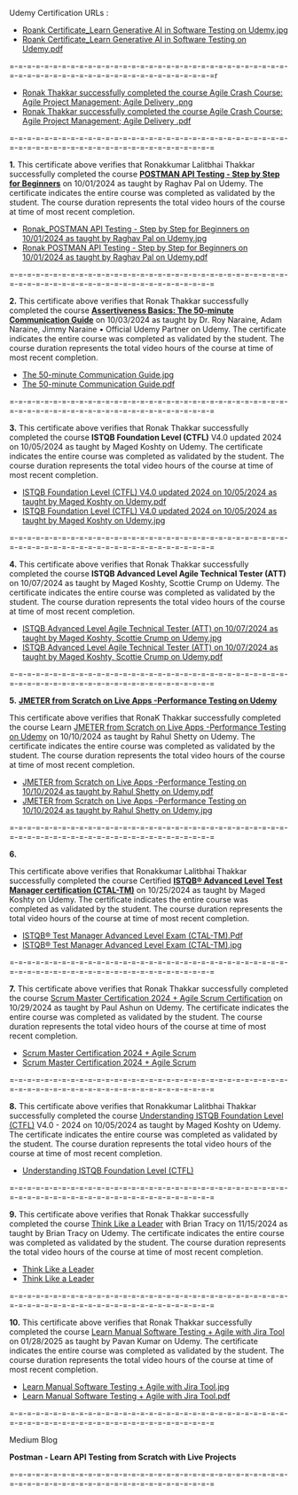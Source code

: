 Udemy Certification URLs :


- [Roank Certificate_Learn Generative AI in Software Testing on Udemy.jpg](https://udemy-certificate.s3.amazonaws.com/image/UC-0ee0677f-56f9-4a53-a722-9813c93da9d5.jpg)
- [Roank Certificate_Learn Generative AI in Software Testing on Udemy.pdf](https://udemy-certificate.s3.amazonaws.com/pdf/UC-0ee0677f-56f9-4a53-a722-9813c93da9d5.pdf)

=-=-=-=-=-=-=-=-=-=-=-=-=-=-=-=-=-=-=-=-=-=-=-=-=-=-=-=-=-=-=-=-=-=-=-=-=-=-=-=-=-=-=-=-=-=-=-=-=-=-=-=-=-=-=-=r



- [Ronak Thakkar successfully completed the course Agile Crash Course: Agile Project Management; Agile Delivery .png](https://udemy-certificate.s3.amazonaws.com/image/UC-dae8239a-085e-45a3-841b-a50a392302ca.jpg) 
- [Ronak Thakkar successfully completed the course Agile Crash Course: Agile Project Management; Agile Delivery .pdf](https://udemy-certificate.s3.amazonaws.com/pdf/UC-dae8239a-085e-45a3-841b-a50a392302ca.pdf)
  

=-=-=-=-=-=-=-=-=-=-=-=-=-=-=-=-=-=-=-=-=-=-=-=-=-=-=-=-=-=-=-=-=-=-=-=-=-=-=-=-=-=-=-=-=-=-=-=-=-=-=-=-=-=-=-=

**1.**
This certificate above verifies that Ronakkumar Lalitbhai Thakkar successfully completed the course [**POSTMAN API Testing - Step by Step for Beginners**](https://tm.udemy.com/certificate/UC-1d184da0-3cdd-4899-98fc-573765ce9d0f/) on 10/01/2024 as taught by Raghav Pal on Udemy. The certificate indicates the entire course was completed as validated by the student. The course duration represents the total video hours of the course at time of most recent completion.


- [Ronak_POSTMAN API Testing - Step by Step for Beginners on 10/01/2024 as taught by Raghav Pal on Udemy.jpg](https://udemy-certificate.s3.amazonaws.com/image/UC-1d184da0-3cdd-4899-98fc-573765ce9d0f.jpg)
- [Ronak POSTMAN API Testing - Step by Step for Beginners on 10/01/2024 as taught by Raghav Pal on Udemy.pdf](https://udemy-certificate.s3.amazonaws.com/pdf/UC-1d184da0-3cdd-4899-98fc-573765ce9d0f.pdf)

=-=-=-=-=-=-=-=-=-=-=-=-=-=-=-=-=-=-=-=-=-=-=-=-=-=-=-=-=-=-=-=-=-=-=-=-=-=-=-=-=-=-=-=-=-=-=-=-=-=-=-=-=-=-=-=


**2.**
This certificate above verifies that Ronak Thakkar successfully completed the course **[Assertiveness Basics: The 50-minute Communication Guide](https://tm.udemy.com/course/assertiveness-basics-the-30-minute-communication-guide/learn/lecture/4745616#overview)** on 10/03/2024 as taught by Dr. Roy Naraine, Adam Naraine, Jimmy Naraine • Official Udemy Partner on Udemy. The certificate indicates the entire course was completed as validated by the student. The course duration represents the total video hours of the course at time of most recent completion.

- [The 50-minute Communication Guide.jpg](https://udemy-certificate.s3.amazonaws.com/image/UC-fdfc542b-a8eb-465c-91fb-d9444e33aa4f.jpg)
- [The 50-minute Communication Guide.pdf](https://udemy-certificate.s3.amazonaws.com/pdf/UC-fdfc542b-a8eb-465c-91fb-d9444e33aa4f.pdf)

=-=-=-=-=-=-=-=-=-=-=-=-=-=-=-=-=-=-=-=-=-=-=-=-=-=-=-=-=-=-=-=-=-=-=-=-=-=-=-=-=-=-=-=-=-=-=-=-=-=-=-=-=-=-=-=


**3.**
This certificate above verifies that Ronak Thakkar successfully completed the course **ISTQB Foundation Level (CTFL)** V4.0 updated 2024 on 10/05/2024 as taught by Maged Koshty on Udemy. The certificate indicates the entire course was completed as validated by the student. The course duration represents the total video hours of the course at time of most recent completion.

- [ISTQB Foundation Level (CTFL) V4.0 updated 2024 on 10/05/2024 as taught by Maged Koshty on Udemy.pdf](https://udemy-certificate.s3.amazonaws.com/pdf/UC-0c9cf432-b956-4156-83fe-ddc3486e33a3.pdf)
- [ISTQB Foundation Level (CTFL) V4.0 updated 2024 on 10/05/2024 as taught by Maged Koshty on Udemy.jpg](https://udemy-certificate.s3.amazonaws.com/image/UC-0c9cf432-b956-4156-83fe-ddc3486e33a3.jpg)

=-=-=-=-=-=-=-=-=-=-=-=-=-=-=-=-=-=-=-=-=-=-=-=-=-=-=-=-=-=-=-=-=-=-=-=-=-=-=-=-=-=-=-=-=-=-=-=-=-=-=-=-=-=-=-=

**4.**
This certificate above verifies that Ronak Thakkar successfully completed the course **ISTQB Advanced Level Agile Technical Tester (ATT)** on 10/07/2024 as taught by Maged Koshty, Scottie Crump on Udemy. The certificate indicates the entire course was completed as validated by the student. The course duration represents the total video hours of the course at time of most recent completion.

- [ISTQB Advanced Level Agile Technical Tester (ATT) on 10/07/2024 as taught by Maged Koshty, Scottie Crump on Udemy.jpg](https://udemy-certificate.s3.amazonaws.com/image/UC-62470d60-a0fe-4f05-abbe-db40211792cc.jpg)
- [ISTQB Advanced Level Agile Technical Tester (ATT) on 10/07/2024 as taught by Maged Koshty, Scottie Crump on Udemy.pdf](https://udemy-certificate.s3.amazonaws.com/pdf/UC-62470d60-a0fe-4f05-abbe-db40211792cc.pdf)

=-=-=-=-=-=-=-=-=-=-=-=-=-=-=-=-=-=-=-=-=-=-=-=-=-=-=-=-=-=-=-=-=-=-=-=-=-=-=-=-=-=-=-=-=-=-=-=-=-=-=-=-=-=-=-=


**5.**
**[JMETER from Scratch on Live Apps -Performance Testing on Udemy](https://tm.udemy.com/certificate/UC-7d13c8bb-24a4-4e9d-bbaf-b81b6fe3cf8d/)**

This certificate above verifies that RonaK Thakkar successfully completed the course Learn [JMETER from Scratch on Live Apps -Performance Testing on Udemy](https://tm.udemy.com/certificate/UC-7d13c8bb-24a4-4e9d-bbaf-b81b6fe3cf8d/) on 10/10/2024 as taught by Rahul Shetty on Udemy. The certificate indicates the entire course was completed as validated by the student. The course duration represents the total video hours of the course at time of most recent completion.

- [JMETER from Scratch on Live Apps -Performance Testing on 10/10/2024 as taught by Rahul Shetty on Udemy.pdf](https://udemy-certificate.s3.amazonaws.com/pdf/UC-7d13c8bb-24a4-4e9d-bbaf-b81b6fe3cf8d.pdf)
- [JMETER from Scratch on Live Apps -Performance Testing on 10/10/2024 as taught by Rahul Shetty on Udemy.jpg](https://udemy-certificate.s3.amazonaws.com/image/UC-7d13c8bb-24a4-4e9d-bbaf-b81b6fe3cf8d.jpg)


=-=-=-=-=-=-=-=-=-=-=-=-=-=-=-=-=-=-=-=-=-=-=-=-=-=-=-=-=-=-=-=-=-=-=-=-=-=-=-=-=-=-=-=-=-=-=-=-=-=-=-=-=-=-=-=


**6.**

This certificate above verifies that Ronakkumar Lalitbhai Thakkar successfully completed the course Certified **[ISTQB® Advanced Level Test Manager certification (CTAL-TM)](https://tm.udemy.com/certificate/UC-660e16f3-27d1-40d9-acf8-8bd9e017c56d/)** on 10/25/2024 as taught by Maged Koshty on Udemy. The certificate indicates the entire course was completed as validated by the student. The course duration represents the total video hours of the course at time of most recent completion.

- [ISTQB® Test Manager Advanced Level Exam (CTAL-TM).Pdf](https://udemy-certificate.s3.amazonaws.com/pdf/UC-660e16f3-27d1-40d9-acf8-8bd9e017c56d.pdf)
- [ISTQB® Test Manager Advanced Level Exam (CTAL-TM).jpg](https://udemy-certificate.s3.amazonaws.com/image/UC-660e16f3-27d1-40d9-acf8-8bd9e017c56d.jpg)

=-=-=-=-=-=-=-=-=-=-=-=-=-=-=-=-=-=-=-=-=-=-=-=-=-=-=-=-=-=-=-=-=-=-=-=-=-=-=-=-=-=-=-=-=-=-=-=-=-=-=-=-=-=-=-=


**7.**
This certificate above verifies that Ronak Thakkar successfully completed the course [Scrum Master Certification 2024 + Agile Scrum Certification](https://udemy.com/course/scrum-certification/) on 10/29/2024 as taught by Paul Ashun on Udemy. The certificate indicates the entire course was completed as validated by the student. The course duration represents the total video hours of the course at time of most recent completion.
 
 - [Scrum Master Certification 2024 + Agile Scrum ](https://udemy-certificate.s3.amazonaws.com/image/UC-df004a1d-e3e2-4414-8563-f142a2ed0ce0.jpg)
 - [Scrum Master Certification 2024 + Agile Scrum ](https://udemy-certificate.s3.amazonaws.com/image/UC-df004a1d-e3e2-4414-8563-f142a2ed0ce0.jpg)


=-=-=-=-=-=-=-=-=-=-=-=-=-=-=-=-=-=-=-=-=-=-=-=-=-=-=-=-=-=-=-=-=-=-=-=-=-=-=-=-=-=-=-=-=-=-=-=-=-=-=-=-=-=-=-=


**8.**
This certificate above verifies that Ronakkumar Lalitbhai Thakkar successfully completed the course [Understanding ISTQB Foundation Level (CTFL)](https://tm.udemy.com/certificate/UC-0c9cf432-b956-4156-83fe-ddc3486e33a3/) V4.0 - 2024 on 10/05/2024 as taught by Maged Koshty on Udemy. The certificate indicates the entire course was completed as validated by the student. The course duration represents the total video hours of the course at time of most recent completion.

- [Understanding ISTQB Foundation Level (CTFL)](https://udemy-certificate.s3.amazonaws.com/image/UC-0c9cf432-b956-4156-83fe-ddc3486e33a3.jpg)

=-=-=-=-=-=-=-=-=-=-=-=-=-=-=-=-=-=-=-=-=-=-=-=-=-=-=-=-=-=-=-=-=-=-=-=-=-=-=-=-=-=-=-=-=-=-=-=-=-=-=-=-=-=-=-=


**9.**
This certificate above verifies that Ronak Thakkar successfully completed the course [Think Like a Leader](https://tm.udemy.com/certificate/UC-a04c4e7f-73ad-49e2-9c52-5b170fc377ac/) with Brian Tracy on 11/15/2024 as taught by Brian Tracy on Udemy. The certificate indicates the entire course was completed as validated by the student. The course duration represents the total video hours of the course at time of most recent completion.

- [Think Like a Leader](https://udemy-certificate.s3.amazonaws.com/image/UC-a04c4e7f-73ad-49e2-9c52-5b170fc377ac.jpg)
- [Think Like a Leader](https://udemy-certificate.s3.amazonaws.com/pdf/UC-a04c4e7f-73ad-49e2-9c52-5b170fc377ac.pdf)


=-=-=-=-=-=-=-=-=-=-=-=-=-=-=-=-=-=-=-=-=-=-=-=-=-=-=-=-=-=-=-=-=-=-=-=-=-=-=-=-=-=-=-=-=-=-=-=-=-=-=-=-=-=-=-=


**10.**
This certificate above verifies that Ronak Thakkar successfully completed the course [Learn Manual Software Testing + Agile with Jira Tool](https://tm.udemy.com/certificate/UC-79db68e7-af11-4ced-8f72-5f6c442d907d/) on 01/28/2025 as taught by Pavan Kumar on Udemy. The certificate indicates the entire course was completed as validated by the student. The course duration represents the total video hours of the course at time of most recent completion.

- [Learn Manual Software Testing + Agile with Jira Tool.jpg](https://udemy-certificate.s3.amazonaws.com/image/UC-79db68e7-af11-4ced-8f72-5f6c442d907d.jpg)
- [Learn Manual Software Testing + Agile with Jira Tool.pdf](https://udemy-certificate.s3.amazonaws.com/pdf/UC-79db68e7-af11-4ced-8f72-5f6c442d907d.pdf)


=-=-=-=-=-=-=-=-=-=-=-=-=-=-=-=-=-=-=-=-=-=-=-=-=-=-=-=-=-=-=-=-=-=-=-=-=-=-=-=-=-=-=-=-=-=-=-=-=-=-=-=-=-=-=-=

Medium Blog

**Postman - Learn API Testing from Scratch with Live Projects**

=-=-=-=-=-=-=-=-=-=-=-=-=-=-=-=-=-=-=-=-=-=-=-=-=-=-=-=-=-=-=-=-=-=-=-=-=-=-=-=-=-=-=-=-=-=-=-=-=-=-=-=-=-=-=-=





